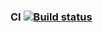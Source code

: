 ### CI [![Build status](https://ci.appveyor.com/api/projects/status/pbqex4r4jvik53y2?svg=true)](https://ci.appveyor.com/project/AntonRaguzin/postman-post)
